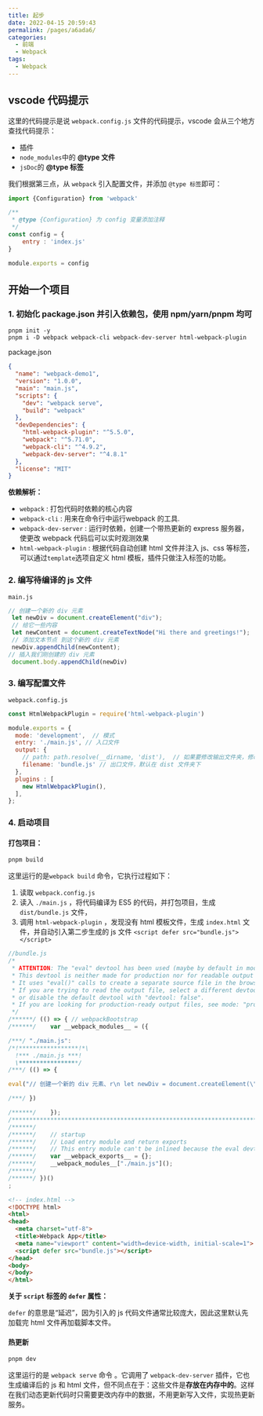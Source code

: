 ```yaml
---
title: 起步
date: 2022-04-15 20:59:43
permalink: /pages/a6ada6/
categories:
  - 前端
  - Webpack
tags:
  - Webpack
---
```


## vscode 代码提示

这里的代码提示是说 `webpack.config.js` 文件的代码提示，vscode 会从三个地方查找代码提示：
- 插件
- `node_modules`中的 **@type 文件**
- `jsDoc`的 **@type 标签**

我们根据第三点，从 `webpack` 引入配置文件，并添加 `@type 标签`即可：

```js
import {Configuration} from 'webpack'

/**
 * @type {Configuration} 为 config 变量添加注释
 */
const config = {
    entry : 'index.js'
}

module.exports = config
```

## 开始一个项目

### 1. 初始化 package.json 并引入依赖包，使用 npm/yarn/pnpm 均可

```
pnpm init -y
pnpm i -D webpack webpack-cli webpack-dev-server html-webpack-plugin
```

package.json

```json
{
  "name": "webpack-demo1",
  "version": "1.0.0",
  "main": "main.js",
  "scripts": {
    "dev": "webpack serve",
    "build": "webpack"
  },
  "devDependencies": {
    "html-webpack-plugin": "^5.5.0",
    "webpack": "^5.71.0",
    "webpack-cli": "^4.9.2",
    "webpack-dev-server": "^4.8.1"
  },
  "license": "MIT"
}

```
**依赖解析：**
- `webpack` : 打包代码时依赖的核心内容
- `webpack-cli` : 用来在命令行中运行webpack 的工具.
- `webpack-dev-server` : 运行时依赖，创建一个带热更新的 express 服务器，使更改 webpack 代码后可以实时观测效果
- `html-webpack-plugin` : 根据代码自动创建 html 文件并注入 js、css 等标签，可以通过`template`选项自定义 html 模板，插件只做注入标签的功能。

### 2. 编写待编译的 js 文件

`main.js`

```javascript
// 创建一个新的 div 元素
 let newDiv = document.createElement("div");
 // 给它一些内容
 let newContent = document.createTextNode("Hi there and greetings!");
 // 添加文本节点 到这个新的 div 元素
 newDiv.appendChild(newContent);
// 插入我们刚创建的 div 元素
 document.body.appendChild(newDiv)
```

### 3. 编写配置文件

`webpack.config.js`

```javascript
const HtmlWebpackPlugin = require('html-webpack-plugin')

module.exports = {
  mode: 'development',  // 模式
  entry: './main.js', // 入口文件
  output: {
    // path: path.resolve(__dirname, 'dist'),  // 如果要修改输出文件夹，修改 path 路径
    filename: 'bundle.js' // 出口文件，默认在 dist 文件夹下
  },
  plugins : [
    new HtmlWebpackPlugin(),
  ],
};

```

### 4. 启动项目

#### 打包项目：

```bash
pnpm build
```

这里运行的是`webpack build` 命令，它执行过程如下：
1. 读取 `webpack.config.js` 
2. 读入 `./main.js` ，将代码编译为 ES5 的代码，并打包项目，生成 `dist/bundle.js` 文件，
3. 调用 `html-webpack-plugin` ，发现没有 html 模板文件，生成 `index.html` 文件，并自动引入第二步生成的 js 文件 `<script defer src="bundle.js"></script>`

```js
//bundle.js
/*
 * ATTENTION: The "eval" devtool has been used (maybe by default in mode: "development").
 * This devtool is neither made for production nor for readable output files.
 * It uses "eval()" calls to create a separate source file in the browser devtools.
 * If you are trying to read the output file, select a different devtool (https://webpack.js.org/configuration/devtool/)
 * or disable the default devtool with "devtool: false".
 * If you are looking for production-ready output files, see mode: "production" (https://webpack.js.org/configuration/mode/).
 */
/******/ (() => { // webpackBootstrap
/******/ 	var __webpack_modules__ = ({

/***/ "./main.js":
/*!*****************!*\
  !*** ./main.js ***!
  \*****************/
/***/ (() => {

eval("// 创建一个新的 div 元素、r\n let newDiv = document.createElement(\"div\");\r\n // 给它一些内容、r\n let newContent = document.createTextNode(\"Hi there and greetings!\");\r\n // 添加文本节点 到这个新的 div 元素、r\n newDiv.appendChild(newContent);\r\n// 插入我们刚创建的 div 元素、r\n document.body.appendChild(newDiv)\n\n//# sourceURL=webpack://webpack-demo1/./main.js?");

/***/ })

/******/ 	});
/************************************************************************/
/******/ 	
/******/ 	// startup
/******/ 	// Load entry module and return exports
/******/ 	// This entry module can't be inlined because the eval devtool is used.
/******/ 	var __webpack_exports__ = {};
/******/ 	__webpack_modules__["./main.js"]();
/******/ 	
/******/ })()
;
```

```html
<!-- index.html -->
<!DOCTYPE html>
<html>
<head>
  <meta charset="utf-8">
  <title>Webpack App</title>
  <meta name="viewport" content="width=device-width, initial-scale=1">
  <script defer src="bundle.js"></script>
</head>
<body>
</body>
</html>
```

**关于 `script` 标签的 `defer` 属性：**

`defer` 的意思是“延迟”，因为引入的 js 代码文件通常比较庞大，因此这里默认先加载完 html 文件再加载脚本文件。

#### 热更新

```bash
pnpm dev
```

这里运行的是 `webpack serve` 命令 。它调用了 `webpack-dev-server` 插件，它也生成编译后的 js 和 html 文件，但不同点在于：这些文件是**存放在内存中的**。这样在我们动态更新代码时只需要更改内存中的数据，不用更新写入文件，实现热更新服务。
